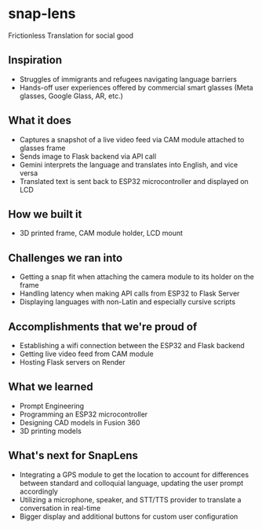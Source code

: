 # snap-lens
Frictionless Translation for social good

## Inspiration

- Struggles of immigrants and refugees navigating language barriers
- Hands-off user experiences offered by commercial smart glasses (Meta glasses, Google Glass, AR, etc.)

## What it does

- Captures a snapshot of a live video feed via CAM module attached to glasses frame
- Sends image to Flask backend via API call
- Gemini interprets the language and translates into English, and vice versa
- Translated text is sent back to ESP32 microcontroller and displayed on LCD

## How we built it

- 3D printed frame, CAM module holder, LCD mount

## Challenges we ran into

- Getting a snap fit when attaching the camera module to its holder on the frame
- Handling latency when making API calls from ESP32 to Flask Server
- Displaying languages with non-Latin and especially cursive scripts

## Accomplishments that we're proud of

- Establishing a wifi connection between the ESP32 and Flask backend
- Getting live video feed from CAM module
- Hosting Flask servers on Render

## What we learned

- Prompt Engineering
- Programming an ESP32 microcontroller
- Designing CAD models in Fusion 360
- 3D printing models

## What's next for SnapLens

- Integrating a GPS module to get the location to account for differences between standard and colloquial language, updating the user prompt accordingly
- Utilizing a microphone, speaker, and STT/TTS provider to translate a conversation in real-time
- Bigger display and additional buttons for custom user configuration
